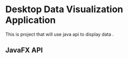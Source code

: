 # Desktop Data Visualization Application

This is project that will use java api to display data .

## JavaFX API